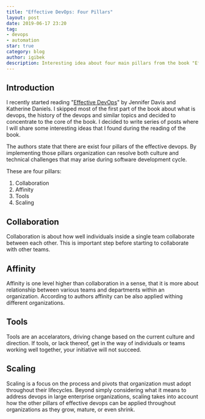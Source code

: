 ```yaml
---
title: "Effective DevOps: Four Pillars"
layout: post
date: 2019-06-17 23:20
tag:
- devops
- automation
star: true
category: blog
author: igibek
description: Interesting idea about four main pillars from the book "Effective Automation"
---
```


## Introduction

I recently started reading "[Effective DevOps](https://www.amazon.com/Effective-DevOps-Building-Collaboration-Affinity/dp/1491926309/ref=sr_1_1?keywords=effective+devops&qid=1560828628&s=gateway&sr=8-1)" by Jennifer Davis and Katherine Daniels. I skipped most of the first part of the book about what is devops, the history of the devops and similar topics and decided to concentrate to the core of the book. I decided to write series of posts where I will share some interesting ideas that I found during the reading of the book.

The authors state that there are exist four pillars of the effective devops. By implementing those pillars organization can resolve both culture and technical challenges that may arise during software development cycle.

These are four pillars:
1. Collaboration
2. Affinity
3. Tools
4. Scaling

## Collaboration
Collaboration is about how well individuals inside a single team collaborate between each other. This is important step before starting to collaborate with other teams. 


## Affinity
Affinity is one level higher than collaboration in a sense, that it is more about relationship between various teams and departments within an organization. According to authors affinity can be also applied withing different organizations. 

## Tools
Tools are an accelarators, driving change based on the current culture and direction. If tools, or lack thereof, get in the way of individuals or teams working well together, your initiative will not succeed. 

## Scaling
Scaling is a focus on the process and pivots that organization must adopt throughout their lifecycles. Beyond simply considering what it means to address devops in large enterprise organizations, scaling takes into account how the other pillars of effective devops can be applied throughout organizations as they grow, mature, or even shrink. 

